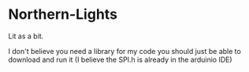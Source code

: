 # Northern-Lights
Lit as a bit.

I don't believe you need a library for my code you should just be able to download and run it (I believe the SPI.h is already in the arduinio IDE)
